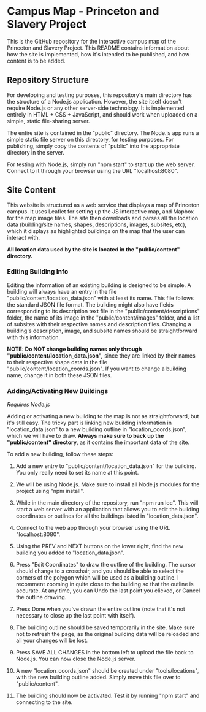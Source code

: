 # Campus Map - Princeton and Slavery Project

This is the GitHub repository for the interactive campus map of the Princeton and Slavery Project. This README contains information about how the site is implemented, how it's intended to be published, and how content is to be added.

## Repository Structure

For developing and testing purposes, this repository's main directory has the structure of a Node.js application. However, the site itself doesn't require Node.js or any other server-side technology. It is implemented entirely in HTML + CSS + JavaScript, and should work when uploaded on a simple, static file-sharing server.

The entire site is contained in the "public" directory. The Node.js app runs a simple static file server on this directory, for testing purposes. For publishing, simply copy the contents of "public" into the appropriate directory in the server.

For testing with Node.js, simply run "npm start" to start up the web server. Connect to it through your browser using the URL "localhost:8080".

## Site Content

This website is structured as a web service that displays a map of Princeton campus. It uses Leaflet for setting up the JS interactive map, and Mapbox for the map image tiles. The site then downloads and parses all the location data (building/site names, shapes, descriptions, images, subsites, etc), which it displays as highlighted buildings on the map that the user can interact with.

**All location data used by the site is located in the "public/content" directory.**

### Editing Building Info

Editing the information of an existing building is designed to be simple. A building will always have an entry in the file "public/content/location_data.json" with at least its name. This file follows the standard JSON file format. The building might also have fields corresponding to its description text file in the "public/content/descriptions" folder, the name of its image in the "public/content/images" folder, and a list of subsites with their respective names and description files. Changing a building's description, image, and subsite names should be straightforward with this information.

**NOTE: Do NOT change building names only through "public/content/location_data.json",** since they are linked by their names to their respective shape data in the file "public/content/location_coords.json". If you want to change a building name, change it in both these JSON files.

### Adding/Activating New Buildings

*Requires Node.js*

Adding or activating a new building to the map is not as straightforward, but it's still easy. The tricky part is linking new building information in "location_data.json" to a new building outline in "location_coords.json", which we will have to draw. **Always make sure to back up the "public/content" directory,** as it contains the important data of the site.

To add a new building, follow these steps:

1. Add a new entry to "public/content/location_data.json" for the building. You only really need to set its name at this point.

2. We will be using Node.js. Make sure to install all Node.js modules for the project using "npm install".

3. While in the main directory of the repository, run "npm run loc". This will start a web server with an application that allows you to edit the building coordinates or outlines for all the buildings listed in "location_data.json".

4. Connect to the web app through your browser using the URL "localhost:8080".

5. Using the PREV and NEXT buttons on the lower right, find the new building you added to "location_data.json".

6. Press "Edit Coordinates" to draw the outline of the building. The cursor should change to a crosshair, and you should be able to select the corners of the polygon which will be used as a building outline. I recomment zooming in quite close to the building so that the outline is accurate. At any time, you can Undo the last point you clicked, or Cancel the outline drawing.

7. Press Done when you've drawn the entire outline (note that it's not necessary to close up the last point with itself).

8. The building outline should be saved temporarily in the site. Make sure not to refresh the page, as the original building data will be reloaded and all your changes will be lost.

9. Press SAVE ALL CHANGES in the bottom left to upload the file back to Node.js. You can now close the Node.js server.

10. A new "location_coords.json" should be created under "tools/locations", with the new building outline added. Simply move this file over to "public/content".

11. The building should now be activated. Test it by running "npm start" and connecting to the site.